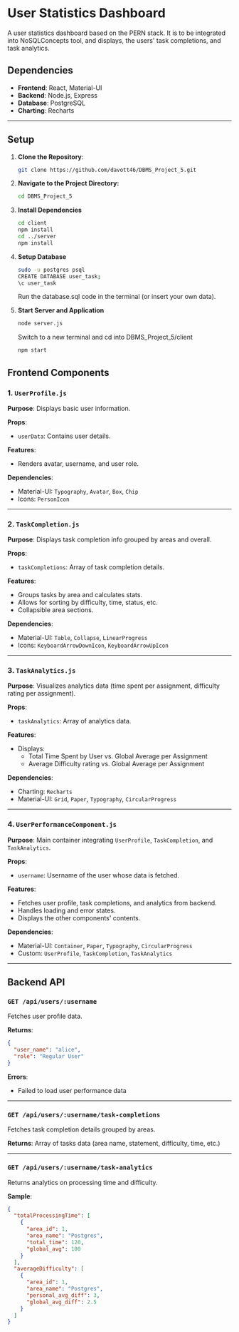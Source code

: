 # User Statistics Dashboard

A user statistics dashboard based on the PERN stack. It is to be integrated into NoSQLConcepts tool, and displays, the users' task completions, and task analytics.

## Dependencies

- **Frontend**: React, Material-UI
- **Backend**: Node.js, Express
- **Database**: PostgreSQL
- **Charting**: Recharts

---

## Setup
1. **Clone the Repository**:
   ```bash
   git clone https://github.com/davott46/DBMS_Project_5.git
   ```
2. **Navigate to the Project Directory:**
   ```bash
   cd DBMS_Project_5
   ```
3. **Install Dependencies**
   ```bash
   cd client
   npm install
   cd ../server
   npm install
   ```
4. **Setup Database**
   ```bash
   sudo -u postgres psql
   CREATE DATABASE user_task;
   \c user_task
   ```
   Run the database.sql code in the terminal (or insert your own data).

5. **Start Server and Application**
   ```bash
   node server.js
   ```
   Switch to a new terminal and cd into DBMS_Project_5/client
      ```bash
   npm start
   ```

## Frontend Components

### 1. `UserProfile.js`

**Purpose**: Displays basic user information.

**Props**:
- `userData`: Contains user details.

**Features**:
- Renders avatar, username, and user role.

**Dependencies**:
- Material-UI: `Typography`, `Avatar`, `Box`, `Chip`
- Icons: `PersonIcon`

---

### 2. `TaskCompletion.js`

**Purpose**: Displays task completion info grouped by areas and overall.

**Props**:
- `taskCompletions`: Array of task completion details.

**Features**:
- Groups tasks by area and calculates stats.
- Allows for sorting by difficulty, time, status, etc.
- Collapsible area sections.

**Dependencies**:
- Material-UI: `Table`, `Collapse`, `LinearProgress`
- Icons: `KeyboardArrowDownIcon`, `KeyboardArrowUpIcon`

---

### 3. `TaskAnalytics.js`

**Purpose**: Visualizes analytics data (time spent per assignment, difficulty rating per assignment).

**Props**:
- `taskAnalytics`: Array of analytics data.

**Features**:
- Displays:
  - Total Time Spent by User vs. Global Average per Assignment
  - Average Difficulty rating vs. Global Average per Assignment

**Dependencies**:
- Charting: `Recharts`
- Material-UI: `Grid`, `Paper`, `Typography`, `CircularProgress`

---

### 4. `UserPerformanceComponent.js`

**Purpose**: Main container integrating `UserProfile`, `TaskCompletion`, and `TaskAnalytics`.

**Props**:
- `username`: Username of the user whose data is fetched.

**Features**:
- Fetches user profile, task completions, and analytics from backend.
- Handles loading and error states.
- Displays the other components' contents.

**Dependencies**:
- Material-UI: `Container`, `Paper`, `Typography`, `CircularProgress`
- Custom: `UserProfile`, `TaskCompletion`, `TaskAnalytics`

---

## Backend API

### `GET /api/users/:username`

Fetches user profile data.

**Returns**:

```json
{
  "user_name": "alice",
  "role": "Regular User"
}
```

**Errors**:
- Failed to load user performance data

---

### `GET /api/users/:username/task-completions`

Fetches task completion details grouped by areas.

**Returns**: Array of tasks data (area name, statement, difficulty, time, etc.)

---

### `GET /api/users/:username/task-analytics`

Returns analytics on processing time and difficulty.

**Sample**:

```json
{
  "totalProcessingTime": [
    {
      "area_id": 1,
      "area_name": "Postgres",
      "total_time": 120,
      "global_avg": 100
    }
  ],
  "averageDifficulty": [
    {
      "area_id": 1,
      "area_name": "Postgres",
      "personal_avg_diff": 3,
      "global_avg_diff": 2.5
    }
  ]
}
```
